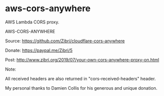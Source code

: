 # aws-cors-anywhere
AWS Lambda CORS proxy.

AWS-CORS-ANYWHERE

Source:
https://github.com/Zibri/cloudflare-cors-anywhere

Donate:
https://paypal.me/Zibri/5

Post:
http://www.zibri.org/2019/07/your-own-cors-anywhere-proxy-on.html


Note:

All received headers are also returned in "cors-received-headers" header.

My personal thanks to Damien Collis for his generous and unique donation.    
